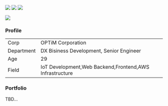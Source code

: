 
![](http://github-profile-summary-cards.vercel.app/api/cards/profile-details?username=UNILORN&theme=apprentice)
![](http://github-profile-summary-cards.vercel.app/api/cards/repos-per-language?username=UNILORN&theme=apprentice)
![](http://github-profile-summary-cards.vercel.app/api/cards/stats?username=UNILORN&theme=apprentice)

![](https://skillicons.dev/icons?i=typescript,react,nextjs,nodejs,golang,php,laravel,python,docker,k8s,aws)

### Profile

|||
|---|---|
|Corp|OPTiM Corporation|
|Department|DX Bisiness Development, Senior Engineer|
|Age|29|
|Field|IoT Development,Web Backend,Frontend,AWS Infrastructure|

### Portfolio

TBD...

<!--
**UNILORN/UNILORN** is a ✨ _special_ ✨ repository because its `README.md` (this file) appears on your GitHub profile.

Here are some ideas to get you started:

- 🔭 I’m currently working on ...
- 🌱 I’m currently learning ...
- 👯 I’m looking to collaborate on ...
- 🤔 I’m looking for help with ...
- 💬 Ask me about ...
- 📫 How to reach me: ...
- 😄 Pronouns: ...
- ⚡ Fun fact: ...
-->

